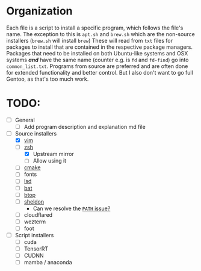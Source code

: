 # Organization
Each file is a script to install a specific program, which follows the file's
name.
The exception to this is `apt.sh` and `brew.sh` which are the non-source
installers (`brew.sh` will install `brew`)
These will read from `txt` files for packages to install that are contained in
the respective package managers.
Packages that need to be installed on both Ubuntu-like systems and OSX systems
***and*** have the same name (counter e.g. is `fd` and `fd-find`) go into
`common_list.txt`.
Programs from source are preferred and are often done for extended functionality
and better control.
But I also don't want to go full Gentoo, as that's too much work.

# TODO:
- [ ] General
    - [ ] Add program description and explanation md file
- [ ] Source installers
    - [x] [vim](https://github.com/vim/vim)
    - [ ] [zsh](https://www.zsh.org/pub/)
        - [x] Upstream mirror
        - [ ] Allow using it
    - [ ] [cmake](https://cmake.org/download/)
    - [ ] fonts
    - [ ] [lsd](https://github.com/lsd-rs/lsd)
    - [ ] [bat](https://github.com/sharkdp/bat)
    - [ ] [btop](https://github.com/aristocratos/btop)
    - [ ] [sheldon](https://github.com/rossmacarthur/sheldon)
        - Can we resolve the [`PATH` issue?](https://github.com/rossmacarthur/sheldon/issues/176)
    - [ ] cloudflared
    - [ ] wezterm
    - [ ] foot
- [ ] Script installers
    - [ ] cuda
    - [ ] TensorRT
    - [ ] CUDNN
    - [ ] mamba / anaconda
